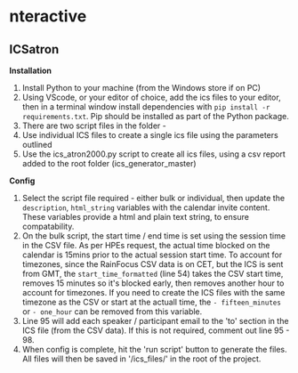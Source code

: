 # nteractive

## ICSatron
**Installation**
1. Install Python to your machine (from the Windows store if on PC)
2. Using VScode, or your editor of choice, add the ics files to your editor, then in a terminal window install dependencies with `pip install -r requirements.txt`. Pip should be installed as part of the Python package.
3. There are two script files in the folder - 
  1. Use individual ICS files to create a single ics file using the parameters outlined
  2. Use the ics_atron2000.py script to create all ics files, using a csv report added to the root folder (ics_generator_master)

**Config**
1. Select the script file required - either bulk or individual, then update the `description`, `html_string` variables with the calendar invite content. These variables provide a html and plain text string, to ensure compatability.
2. On the bulk script, the start time / end time is set using the session time in the CSV file. As per HPEs request, the actual time blocked on the calendar is 15mins prior to the actual session start time. To account for timezones, since the RainFocus CSV data is on CET, but the ICS is sent from GMT, the `start_time_formatted` (line 54) takes the CSV start time, removes 15 minutes so it's blocked early, then removes another hour to account for timezones. If you need to create the ICS files with the same timezone as the CSV or start at the actuall time, the `- fifteen_minutes` or `- one_hour` can be removed from this variable.
3. Line 95 will add each speaker / participant email to the 'to' section in the ICS file (from the CSV data). If this is not required, comment out line 95 - 98.
4. When config is complete, hit the 'run script' button to generate the files. All files will then be saved in '/ics_files/' in the root of the project.
